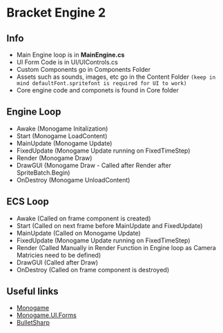 # Bracket Engine 2

## Info
- Main Engine loop is in **MainEngine.cs**
- UI Form Code is in UI/UIControls.cs
- Custom Components go in Components Folder
- Assets such as sounds, images, etc go in the Content Folder `(keep in mind defaultFont.spritefont is required for UI to work)`
- Core engine code and componets is found in Core folder

## Engine Loop
- Awake (Monogame Initalization)
- Start (Monogame LoadContent)
- MainUpdate (Monogame Update)
- FixedUpdate (Monogame Update running on FixedTimeStep)
- Render (Monogame Draw)
- DrawGUI (Monogame Draw - Called after Render after SpriteBatch.Begin)
- OnDestroy (Monogame UnloadContent)

## ECS Loop
- Awake (Called on frame component is created)
- Start (Called on next frame before MainUpdate and FixedUpdate)
- MainUpdate (Called on Monogame Update)
- FixedUpdate (Monogame Update running on FixedTimeStep)
- Render (Called Manually in Render Function in Engine loop as Camera Matricies need to be defined)
- DrawGUI (Called after Draw)
- OnDestroy (Called on frame component is destroyed)

## Useful links
- [Monogame](https://docs.monogame.net/)
- [Monogame.UI.Forms](https://github.com/csharpskolan/MonoGame.UI.Forms)
- [BulletSharp](https://andrestraks.github.io/BulletSharp/)
